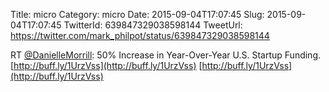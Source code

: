 Title: micro
Category: micro
Date: 2015-09-04T17:07:45
Slug: 2015-09-04T17:07:45
TwitterId: 639847329038598144
TweetUrl: https://twitter.com/mark_philpot/status/639847329038598144

RT [@DanielleMorrill](https://twitter.com/DanielleMorrill): 50% Increase in Year-Over-Year U.S. Startup Funding. [http://buff.ly/1UrzVss](http://buff.ly/1UrzVss) [http://buff.ly/1UrzVss](http://buff.ly/1UrzVss)